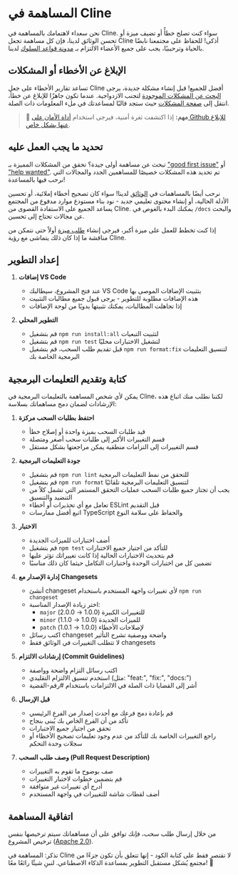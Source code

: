 # المساهمة في Cline

نحن سعداء لاهتمامك بالمساهمة في Cline. سواء كنت تصلح خطأً أو تضيف ميزة أو تحسن الوثائق لدينا، فإن كل مساهمة تجعل Cline أذكى! للحفاظ على مجتمعنا نابضًا بالحياة وترحيبيًا، يجب على جميع الأعضاء الالتزام بـ [مدونة قواعد السلوك](CODE_OF_CONDUCT.md) لدينا.

## الإبلاغ عن الأخطاء أو المشكلات

تساعد تقارير الأخطاء على جعل Cline أفضل للجميع! قبل إنشاء مشكلة جديدة، يرجى [البحث عن المشكلات الموجودة](https://github.com/bluesaicoder/bluesaicoder/issues) لتجنب الازدواجية. عندما تكون جاهزًا للإبلاغ عن خطأ، انتقل إلى [صفحة المشكلات](https://github.com/bluesaicoder/bluesaicoder/issues/new/choose) حيث ستجد قالبًا لمساعدتك في ملء المعلومات ذات الصلة.

<blockquote class='warning-note'>
     🔐 <b>مهم:</b> إذا اكتشفت ثغرة أمنية، فيرجى استخدام <a href="https://github.com/bluesaicoder/bluesaicoder/security/advisories/new">أداة الأمان على Github للإبلاغ عنها بشكل خاص</a>.
</blockquote>

## تحديد ما يجب العمل عليه

تبحث عن مساهمة أولى جيدة؟ تحقق من المشكلات المميزة بـ ["good first issue"](https://github.com/bluesaicoder/bluesaicoder/labels/good%20first%20issue) أو ["help wanted"](https://github.com/bluesaicoder/bluesaicoder/labels/help%20wanted). تم تحديد هذه المشكلات خصيصًا للمساهمين الجدد والمجالات التي نرحب فيها بالمساعدة!

نرحب أيضًا بالمساهمات في [الوثائق](https://github.com/bluesaicoder/bluesaicoder/tree/main/docs) لدينا! سواء كان تصحيح أخطاء إملائية، أو تحسين الأدلة الحالية، أو إنشاء محتوى تعليمي جديد - نود بناء مستودع موارد مدفوع من المجتمع يساعد الجميع على الاستفادة القصوى من Cline. يمكنك البدء بالغوص في `/docs` والبحث عن مجالات تحتاج إلى تحسين.

إذا كنت تخطط للعمل على ميزة أكبر، فيرجى إنشاء [طلب ميزة](https://github.com/bluesaicoder/bluesaicoder/discussions/categories/feature-requests?discussions_q=is%3Aopen+category%3A%22Feature+Requests%22+sort%3Atop) أولاً حتى نتمكن من مناقشة ما إذا كان ذلك يتماشى مع رؤية Cline.

## إعداد التطوير

1. **إضافات VS Code**

    - عند فتح المشروع، سيطالبك VS Code بتثبيت الإضافات الموصى بها
    - هذه الإضافات مطلوبة للتطوير - يرجى قبول جميع مطالبات التثبيت
    - إذا تجاهلت المطالبات، يمكنك تثبيتها يدويًا من لوحة الإضافات

2. **التطوير المحلي**
    - قم بتشغيل `npm run install:all` لتثبيت التبعيات
    - قم بتشغيل `npm run test` لتشغيل الاختبارات محليًا
    - قبل تقديم طلب السحب، قم بتشغيل `npm run format:fix` لتنسيق التعليمات البرمجية الخاصة بك

## كتابة وتقديم التعليمات البرمجية

يمكن لأي شخص المساهمة بالتعليمات البرمجية في Cline، لكننا نطلب منك اتباع هذه الإرشادات لضمان دمج مساهماتك بسلاسة:

1. **احتفظ بطلبات السحب مركزة**

    - قيد طلبات السحب بميزة واحدة أو إصلاح خطأ
    - قسم التغييرات الأكبر إلى طلبات سحب أصغر ومتصلة
    - قسم التغييرات إلى التزامات منطقية يمكن مراجعتها بشكل مستقل

2. **جودة التعليمات البرمجية**

    - قم بتشغيل `npm run lint` للتحقق من نمط التعليمات البرمجية
    - قم بتشغيل `npm run format` لتنسيق التعليمات البرمجية تلقائيًا
    - يجب أن تجتاز جميع طلبات السحب عمليات التحقق المستمر التي تشمل كلاً من التنضيد والتنسيق
    - تعامل مع أي تحذيرات أو أخطاء ESLint قبل التقديم
    - اتبع أفضل ممارسات TypeScript والحفاظ على سلامة النوع

3. **الاختبار**

    - أضف اختبارات للميزات الجديدة
    - قم بتشغيل `npm test` للتأكد من اجتياز جميع الاختبارات
    - قم بتحديث الاختبارات الحالية إذا كانت تغييراتك تؤثر عليها
    - تضمين كل من اختبارات الوحدة واختبارات التكامل حيثما كان ذلك مناسبًا

4. **إدارة الإصدار مع Changesets**

    - أنشئ changeset لأي تغييرات واجهة المستخدم باستخدام `npm run changeset`
    - اختر زيادة الإصدار المناسبة:
        - `major` للتغييرات الكبيرة (1.0.0 → 2.0.0)
        - `minor` للميزات الجديدة (1.0.0 → 1.1.0)
        - `patch` لإصلاحات الأخطاء (1.0.0 → 1.0.1)
    - اكتب رسائل changeset واضحة ووصفية تشرح التأثير
    - لا تتطلب التغييرات في الوثائق فقط changesets

5. **إرشادات الالتزام (Commit Guidelines)**

   - اكتب رسائل التزام واضحة وواصفة  
   - استخدم تنسيق الالتزام التقليدي (مثل: "feat:", "fix:", "docs:")  
   - أشر إلى القضايا ذات الصلة في الالتزامات باستخدام #رقم-القضية  

6. **قبل الإرسال**

   - قم بإعادة دمج فرعك مع أحدث إصدار من الفرع الرئيسي  
   - تأكد من أن الفرع الخاص بك يُبنى بنجاح  
   - تحقق من اجتياز جميع الاختبارات  
   - راجع التغييرات الخاصة بك للتأكد من عدم وجود تعليمات تصحيح الأخطاء أو سجلات وحدة التحكم  

7. **وصف طلب السحب (Pull Request Description)**

   - صف بوضوح ما تقوم به التغييرات  
   - قم بتضمين خطوات لاختبار التغييرات  
   - أدرج أي تغييرات غير متوافقة  
   - أضف لقطات شاشة للتغييرات في واجهة المستخدم  

## اتفاقية المساهمة  

من خلال إرسال طلب سحب، فإنك توافق على أن مساهماتك سيتم ترخيصها بنفس ترخيص المشروع ([Apache 2.0](LICENSE)).  

تذكر: المساهمة في Cline لا تقتصر فقط على كتابة الكود - إنها تتعلق بأن تكون جزءًا من مجتمع يُشكل مستقبل التطوير بمساعدة الذكاء الاصطناعي. لنبنِ شيئًا رائعًا معًا! 🚀